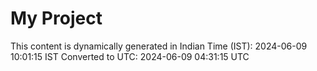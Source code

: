 # My Project

This content is dynamically generated in Indian Time (IST): 2024-06-09 10:01:15 IST
Converted to UTC: 2024-06-09 04:31:15 UTC
